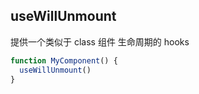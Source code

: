 ## useWillUnmount

提供一个类似于 class 组件 生命周期的 hooks

```javascript
function MyComponent() {
  useWillUnmount()
}
```
